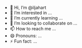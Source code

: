 - 👋 Hi, I’m @iljahart
- 👀 I’m interested in ...
- 🌱 I’m currently learning ...
- 💞️ I’m looking to collaborate on ...
- 📫 How to reach me ...
- 😄 Pronouns: ...
- ⚡ Fun fact: ...

<!---
iljahart/iljahart is a ✨ special ✨ repository because its `README.md` (this file) appears on your GitHub profile.
You can click the Preview link to take a look at your changes.
--->
